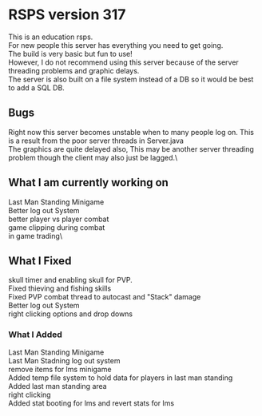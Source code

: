 # RSPS version 317
This is an education rsps.\
For new people this server has everything you need to get going.\
The build is very basic but fun to use!\
However, I do not recommend using this server because of the server threading problems and graphic delays.\
The server is also built on a file system instead of a DB so it would be best to add a SQL DB.
 
## Bugs
Right now this server becomes unstable when to many people log on. This is a result from the poor server threads in Server.java\
The graphics are quite delayed also, This may be another server threading problem though the client may also just be lagged.\

## What I am currently working on
Last Man Standing Minigame\
Better log out System\
better player vs player combat\
game clipping during combat\
in game trading\

## What I Fixed
skull timer and enabling skull for PVP.\
Fixed thieving and fishing skills\
Fixed PVP combat thread to autocast and "Stack" damage\
Better log out System\
right clicking options and drop downs

### What I Added
Last Man Standing Minigame\
Last Man Stadning log out system\
remove items for lms minigame\
Added temp file system to hold data for players in last man standing\
Added last man standing area\
right clicking\
Added stat booting for lms and revert stats for lms
